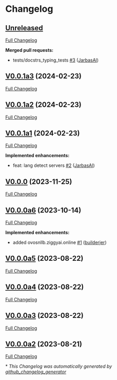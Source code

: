 # Changelog

## [Unreleased](https://github.com/OpenVoiceOS/ovos-translate-server-plugin/tree/HEAD)

[Full Changelog](https://github.com/OpenVoiceOS/ovos-translate-server-plugin/compare/V0.0.1a3...HEAD)

**Merged pull requests:**

- tests/docstrs\_typing\_tests [\#3](https://github.com/OpenVoiceOS/ovos-translate-server-plugin/pull/3) ([JarbasAl](https://github.com/JarbasAl))

## [V0.0.1a3](https://github.com/OpenVoiceOS/ovos-translate-server-plugin/tree/V0.0.1a3) (2024-02-23)

[Full Changelog](https://github.com/OpenVoiceOS/ovos-translate-server-plugin/compare/V0.0.1a2...V0.0.1a3)

## [V0.0.1a2](https://github.com/OpenVoiceOS/ovos-translate-server-plugin/tree/V0.0.1a2) (2024-02-23)

[Full Changelog](https://github.com/OpenVoiceOS/ovos-translate-server-plugin/compare/V0.0.1a1...V0.0.1a2)

## [V0.0.1a1](https://github.com/OpenVoiceOS/ovos-translate-server-plugin/tree/V0.0.1a1) (2024-02-23)

[Full Changelog](https://github.com/OpenVoiceOS/ovos-translate-server-plugin/compare/V0.0.0...V0.0.1a1)

**Implemented enhancements:**

- feat: lang detect servers [\#2](https://github.com/OpenVoiceOS/ovos-translate-server-plugin/pull/2) ([JarbasAl](https://github.com/JarbasAl))

## [V0.0.0](https://github.com/OpenVoiceOS/ovos-translate-server-plugin/tree/V0.0.0) (2023-11-25)

[Full Changelog](https://github.com/OpenVoiceOS/ovos-translate-server-plugin/compare/V0.0.0a6...V0.0.0)

## [V0.0.0a6](https://github.com/OpenVoiceOS/ovos-translate-server-plugin/tree/V0.0.0a6) (2023-10-14)

[Full Changelog](https://github.com/OpenVoiceOS/ovos-translate-server-plugin/compare/V0.0.0a5...V0.0.0a6)

**Implemented enhancements:**

- added ovosnllb.ziggyai.online [\#1](https://github.com/OpenVoiceOS/ovos-translate-server-plugin/pull/1) ([builderjer](https://github.com/builderjer))

## [V0.0.0a5](https://github.com/OpenVoiceOS/ovos-translate-server-plugin/tree/V0.0.0a5) (2023-08-22)

[Full Changelog](https://github.com/OpenVoiceOS/ovos-translate-server-plugin/compare/V0.0.0a4...V0.0.0a5)

## [V0.0.0a4](https://github.com/OpenVoiceOS/ovos-translate-server-plugin/tree/V0.0.0a4) (2023-08-22)

[Full Changelog](https://github.com/OpenVoiceOS/ovos-translate-server-plugin/compare/V0.0.0a3...V0.0.0a4)

## [V0.0.0a3](https://github.com/OpenVoiceOS/ovos-translate-server-plugin/tree/V0.0.0a3) (2023-08-22)

[Full Changelog](https://github.com/OpenVoiceOS/ovos-translate-server-plugin/compare/V0.0.0a2...V0.0.0a3)

## [V0.0.0a2](https://github.com/OpenVoiceOS/ovos-translate-server-plugin/tree/V0.0.0a2) (2023-08-21)

[Full Changelog](https://github.com/OpenVoiceOS/ovos-translate-server-plugin/compare/55a0937447c8b7d4dcdd06a86c53a200e8d95323...V0.0.0a2)



\* *This Changelog was automatically generated by [github_changelog_generator](https://github.com/github-changelog-generator/github-changelog-generator)*
